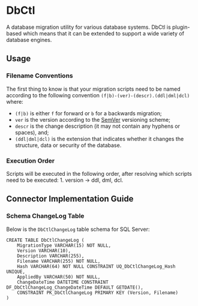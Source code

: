
# DbCtl
A database migration utility for various database systems. DbCtl is plugin-based which means that it can be extended to support a wide variety of database engines. 

## Usage
### Filename Conventions

The first thing to know is that your migration scripts need to be named according to the following convention `(f|b)-(ver)-(descr).(ddl|dml|dcl)` where:
*  `(f|b)` is either `f` for forward or `b` for a backwards migration;
* `ver` is the version according to the [SemVer](https://semver.org/) versioning scheme;
* `descr` is the change description (it may not contain any hyphens or spaces), and;
* `(ddl|dml|dcl)` is the extension that indicates whether it changes the structure, data or security of the database.

### Execution Order
Scripts will be executed in the following order, after resolving which scripts need to be executed:
1. 
version -> ddl, dml, dcl.

## Connector Implementation Guide

### Schema ChangeLog Table
Below is the `DbCtlChangeLog` table schema for SQL Server:

```
CREATE TABLE DbCtlChangeLog (
	MigrationType VARCHAR(15) NOT NULL,
    Version VARCHAR(10),
	Description VARCHAR(255),
	Filename VARCHAR(255) NOT NULL,
	Hash VARCHAR(64) NOT NULL CONSTRAINT UQ_DbCtlChangeLog_Hash UNIQUE,
    AppliedBy VARCHAR(50) NOT NULL,
	ChangeDateTime DATETIME CONSTRAINT DF_DbCtlChangeLog_ChangeDateTime DEFAULT GETDATE(),
    CONSTRAINT PK_DbCtlChangeLog PRIMARY KEY (Version, Filename)
)
```

<!--stackedit_data:
eyJoaXN0b3J5IjpbMTQyMTU1MDIyOCwtMTA2NDYyMjAwNSwxNT
g5MzE0ODUzXX0=
-->